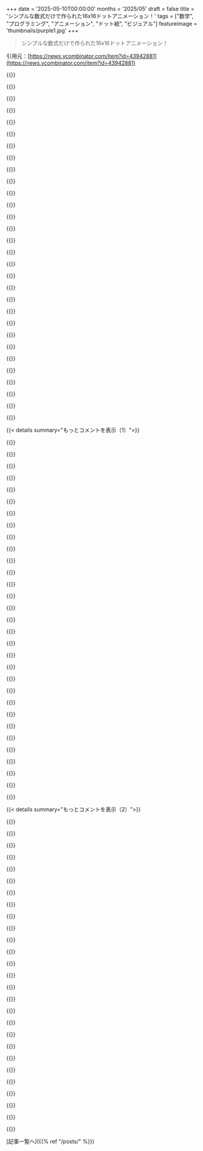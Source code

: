 +++
date = '2025-05-10T00:00:00'
months = '2025/05'
draft = false
title = 'シンプルな数式だけで作られた16x16ドットアニメーション！'
tags = ["数学", "プログラミング", "アニメーション", "ドット絵", "ビジュアル"]
featureimage = 'thumbnails/purple1.jpg'
+++

> シンプルな数式だけで作られた16x16ドットアニメーション！

引用元：[https://news.ycombinator.com/item?id=43942881](https://news.ycombinator.com/item?id=43942881)




{{<matomeQuote body="Tixy マジすごいね！俺も似たようなの作ったんだよ→ https://muffinman.io/pulsar/ LED マトリックス用にアニメーション作りたかったんだけど、Tixy が見つからなくてさ。pulsar 作ってからまた見つけたんだ。<br>他には https://sliderland.blinry.org/ ってのも似てるね。これは HTML スライダー使ってるよ。楽しいよね！" userName="stankot" createdAt="2025/05/10 15:32:42" color="#ff5c5c">}}




{{<matomeQuote body="これ見てると昔の Sony のロゴ思い出す人いない？<br>https://tixy.land/?code=y%3C7%26%26%28x%2Bsin%28y%29%3C6.4%2...<br>追記: 否定形にするともっといい感じ！" userName="montag" createdAt="2025/05/12 10:16:19" color="">}}




{{<matomeQuote body="もし dwitter まだ見たことないなら、絶対 https://www.dwitter.net 行ってみるべきだよ。" userName="leptons" createdAt="2025/05/12 08:18:04" color="">}}




{{<matomeQuote body="これすごいね。でももっといいレンダラーが必要だよ。ほとんどのアニメーションや画像がひどいモアレに悩まされてる。普通のブラウザの canvas はこういうの向きじゃないんだ。細かい線のアートにはスーパーサンプリングとか高品質なフィルタリングが必要だよ。" userName="virtualritz" createdAt="2025/05/12 09:48:21" color="">}}




{{<matomeQuote body="それは”dweets”の一部に過ぎないし、何千もの素晴らしいビジュアルはそんな問題抱えてないよ。それに、高品質な”レンダリング”は dwitter.net の本質じゃないんだ。大事なのは140文字の JavaScript で驚くべきものを作るってことだよ。" userName="leptons" createdAt="2025/05/13 16:57:46" color="#ff5733">}}




{{<matomeQuote body="俺も数年前に Tixy に出会ってすごく気に入ったから、オリジナルの作者さんに許可をもらってこれ作ったんだ → https://www.mathsuniverse.com/tixy Tixy グリッド上で解くパズルがあるんだよ。コンピュータサイエンスの学生たちに使ってるんだけど、みんなすごくハマってるよ。" userName="jakegmaths" createdAt="2025/05/10 08:09:28" color="#45d325">}}




{{<matomeQuote body="最近リリースされた Replicube ってゲーム思い出すね。あれも3Dで同じようなことやってるよ。https://store.steampowered.com/app/3401490/Replicube/" userName="oneeyedpigeon" createdAt="2025/05/10 10:53:31" color="">}}




{{<matomeQuote body="これ、教えるのにクールな方法だね！俺も最初はあの小さな関数にぶっ飛んだよ。だから calculang ってのでクローン作って実験したんだ（参照 [1]）。部分式を選んでどうなるか見れる評価機能（F9）を追加したんだけど、これがパターン理解にすごく役立ったよ（[2]の動画見て）。<br>[1] https://calculang-editables.netlify.app/tixyish<br>[2] https://www.youtube.com/watch?v=uXUd_-xrycs" userName="dndn1" createdAt="2025/05/10 10:38:00" color="#ff5c5c">}}




{{<matomeQuote body="40年以上プログラミングやってるけど、この種のことを学ぶのに今までで一番楽しい方法だって言えるよ。本当に面白い。" userName="xunil2ycom" createdAt="2025/05/13 13:02:58" color="">}}




{{<matomeQuote body="俺の5歳の子、これすごく楽しんでたんだけど、7番でつまずいちゃった！俺が構文手伝ってるけど、概念的なヒントはまだ我慢してるよ。即座に視覚的なフィードバックが得られるのがすごくいいね！" userName="PebblesRox" createdAt="2025/05/12 19:37:34" color="">}}




{{<matomeQuote body="”sin(i) * (x ＞ 7)) - (i == 5) + (i == 20) + 0.5 * (i == 32)” って puzzle 36 の答えじゃないの？" userName="frogarden" createdAt="2025/05/12 07:30:55" color="">}}




{{<matomeQuote body="面白いね。ありがとう！スマホでもうまく動くよ。スマホのキーボードがちょっと使いにくいけど動く（それはスマホの問題だね）" userName="acomjean" createdAt="2025/05/10 12:55:53" color="">}}




{{<matomeQuote body="＞ computer graphics では、原点（0, 0）は左上であって左下じゃない。うーん…" userName="chrisjj" createdAt="2025/05/10 12:54:27" color="">}}




{{<matomeQuote body="その記述の何が悪いの？ラスタディスプレイでは歴史的にも伝統的にも正しいんだよ。コンピューターで標準の Cartesian みたいな座標を使う方法があったとしてもね。" userName="LocalH" createdAt="2025/05/10 15:47:38" color="#785bff">}}




{{<matomeQuote body="ハードウェアのピクセル座標では通常左上が（0, 0）だったけど（ただし例外もたくさんあるよ、例えば mode 13h のスクロールとか）、 computer graphics 全般についての一般的な記述としては誤解を招くね。" userName="taneq" createdAt="2025/05/12 00:15:17" color="#ff5c5c">}}




{{<matomeQuote body="この記述のどこに問題があるか分からないんだよね、たぶん”通常は”っていう言葉を加えるくらいかな。”。僕の生徒たちは数学のグラフで原点が常に左下なのを知ってるだろうね。 HTML canvas とか、僕がこれまでやった他のあらゆる computer graphics の状況では、代わりに左上だったよ。" userName="jakegmaths" createdAt="2025/05/10 17:20:03" color="#38d3d3">}}




{{<matomeQuote body="” PostScript は左下原点、他のグラフィックスツールでも真ん中左や真ん中、左から1/3とか色々あるんだ。ラスタディスプレイやメモリベースのプログラムは左上をよく使うけど、それは最初にそうなったからで、直感的じゃないと思うよ。" userName="ForOldHack" createdAt="2025/05/10 17:38:39" color="#ff5733">}}




{{<matomeQuote body="左上原点は直感的じゃないってことはないよ。データは書き込まれた順に表示されるし、左上から右下に読む僕たちの習慣に合わせてディスプレイが作られたんだ。だからデータと表示の向きが同じになるのは当然。もし他の言語圏の人が最初にテキストを普及させてたら、もしかしたら違ってたかもね。" userName="Lerc" createdAt="2025/05/10 23:02:55" color="#ff33a1">}}




{{<matomeQuote body="でも、なんで BMP file format は画像を上下逆さまに保存するの？" userName="Timwi" createdAt="2025/05/11 10:32:44" color="">}}




{{<matomeQuote body="IBMのアレがMicrosoftに採用されちゃったのか．デバイスに依存しないビットマップがなんで上下逆さまなの？ Raymond Chenの記事（URL省略）によるとね…まともな1:1マッピングはWinGとかDirectXを待たなきゃダメだったと思うよ．OpenGLも古いから、同じような座標系の考え方してたんだよね．" userName="rasz" createdAt="2025/05/11 22:30:06" color="">}}




{{<matomeQuote body="＞ HTML canvasとか他のコンピューターグラフィックスの場面で私が扱ったやつだと、全部左上から始まるんだよね．OpenGLだと（真ん中，真ん中）だよ．" userName="6P58r3MXJSLi" createdAt="2025/05/13 14:57:20" color="">}}




{{<matomeQuote body="うぇーい：<br>これ見てよ（数式省略）<br>白血球の攻撃：<br>こっちも見て（数式省略）" userName="animal531" createdAt="2025/05/10 13:15:47" color="#ff5733">}}




{{<matomeQuote body="tixyにインスパイアされて、プログラマブルなブラシがあるお絵かきアプリ作ったんだ：https:／／fig.sonnet.ioだよ．時間の流れで形が変わるから，リズムに合わせて描くのが結構楽しいんだよね．どう動くかとか，どう実装したかっていうのはここ見て：https:／／untested.sonnet.io／notes／fig-tree-brushes／だよ．" userName="rpastuszak" createdAt="2025/05/10 07:23:34" color="#45d325">}}




{{<matomeQuote body="これめっちゃ好き！ ワイパーだよ．https:／／tixy.land／？code=sin%28t%29*%281%2Bx%2By%29-x" userName="Nautman" createdAt="2025/05/10 11:22:22" color="#785bff">}}




{{<matomeQuote body="要するにhttps:／／www.shadertoy.com／の初心者向けって感じだね．まさに私の得意分野、ハハ" userName="levzettelin" createdAt="2025/05/10 14:46:07" color="">}}




{{<matomeQuote body="https:／／tixy.land／？code=（数式省略） レーダーだよ" userName="Isognoviastoma" createdAt="2025/05/10 10:48:51" color="#45d325">}}




{{<matomeQuote body="さて、いくつか点滅するの追加してみよう！" userName="nomel" createdAt="2025/05/12 20:40:19" color="">}}




{{<matomeQuote body="他の作業待ってる間にいくつか落書きで作ってみたよ．創造性を刺激するのに最高の制約だね．<br>X Plus Star：<br>（数式省略）<br>Sin Sin：<br>（数式省略）<br>Traffic：<br>（数式省略）" userName="Reefersleep" createdAt="2025/05/11 21:48:53" color="#ff33a1">}}




{{<matomeQuote body="火だよ！<br>https:／／tixy.land／？code=（数式省略）" userName="progre" createdAt="2025/05/10 19:51:52" color="#ff33a1">}}




{{<matomeQuote body="5 fold starだよ！数式例はこれ見てね！<br>https:／／tixy.land／?code=sin%285*atan2%28y-7.5%2Cx-7.5%29-t%2..." userName="alexilchenko" createdAt="2025/05/10 12:22:40" color="#38d3d3">}}




{{< details summary="もっとコメントを表示（1）">}}

{{<matomeQuote body="Two snakesだよ！これも数式例のリンク貼っとくね！<br>https:／／tixy.land／?code=exp%28-%28%28x-7%29**2%29%2F12%29*si..." userName="alexilchenko" createdAt="2025/05/10 12:34:16" color="#ff5c5c">}}




{{<matomeQuote body="これも数式の例だよ！見てみて！<br>https:／／tixy.land／?code=-.5%2B%28x%5Ey%29%25%283*Math.sin%28..." userName="Jyaif" createdAt="2025/05/10 11:11:36" color="">}}




{{<matomeQuote body="独自の変なやつをtixyスタイルで表示するsuffix作れたよ！面白い挑戦だったな。<br>suffixはこれ！ 2＜02-＞P8dus:vs<br>これはね、各部分がどういう意味か説明してくれてるよ！<br>https:／／c50.fingswotidun.com／show／?code=28*ddx*%24%3Ay*%243o..." userName="Lerc" createdAt="2025/05/11 04:31:53" color="#38d3d3">}}




{{<matomeQuote body="うんうん、めっちゃおすすめだよ！" userName="jlundberg" createdAt="2025/05/10 17:44:08" color="">}}




{{<matomeQuote body="作者はMartin Kleppeだよ！Xでの名前は@aemkeiね。信じられないようなquineとか他のJSマジックで有名な人だよ。<br>サイトはこちら！<br>https:／／aem1k.com／world／<br>https:／／aem1k.com／qlock／" userName="agys" createdAt="2025/05/10 18:16:57" color="#ff5c5c">}}




{{<matomeQuote body="メリークリスマス！クリスマスのアニメーションはこれ！<br>https:／／tixy.land／?code=Math.sin%28y%2F8%2By%3C9%26%26Math.a..." userName="franze" createdAt="2025/05/11 19:33:29" color="">}}




{{<matomeQuote body="これ大好き、シンプル＆かっこいいね！数式例はこれ！<br>https:／／tixy.land／?code=(y%2Fi*y%2Fsin(x%2Bt))*max(cos(t)%2C..." userName="shakedownstreet" createdAt="2025/05/10 09:14:16" color="#ff33a1">}}




{{<matomeQuote body="過去にもコメント欄でパターンについて議論があったみたいだよ！リンク貼っとくね！<br>https:／／news.ycombinator.com／item?id=24974534" userName="asicsp" createdAt="2025/05/10 14:58:17" color="#ff33a1">}}




{{<matomeQuote body="楽しいね！https://tixy.land/?code=sin%28i%2Bt%29" userName="continuational" createdAt="2025/05/10 09:51:49" color="">}}




{{<matomeQuote body="何が起きてるか分からないけど、すごいきれいだね！https://tixy.land/?code=sin%28i*t%2F128%29" userName="_def" createdAt="2025/05/10 10:24:10" color="">}}




{{<matomeQuote body="これは少し傾いたサイン波のグラデーションを描画してるんだって（i=16y+x so atan(1/16) ≈ 3.6°）．周波数が上がると解像度の限界でエイリアシングを起こして、信号処理の基本である wagon wheel effect みたいになるみたいだよ．良い例だね！［1］ wagon-wheel effect についてはこちらを見てね！ https://en.m.wikipedia.org/wiki/Wagon-wheel_effect" userName="Sharlin" createdAt="2025/05/10 16:33:54" color="#785bff">}}




{{<matomeQuote body="こんなコードもあるよ！https://tixy.land/?code=x-y*y%2Ft%2F5’Vanishing Curve’" userName="tetris11" createdAt="2025/05/10 08:20:36" color="">}}




{{<matomeQuote body="こんなコードも試せるよ！https://tixy.land/?code=%281%2Ft%258%29+%2F+tan%28t+%2F+%28y..." userName="shirajg" createdAt="2025/05/10 22:39:44" color="">}}




{{<matomeQuote body="似たプロジェクトで、Forth がベースのものもあるみたいだよ！https://forthsalon.appspot.com/" userName="rickcarlino" createdAt="2025/05/10 18:44:16" color="">}}




{{<matomeQuote body="これすごいね．ビューソースで右にスクロールしたら分かったんだけど：最後の行は編集できてeval’dされるんだって．作者さんにお願い：改行は残しておいてほしいな．" userName="fulafel" createdAt="2025/05/10 08:31:01" color="#785bff">}}




{{<matomeQuote body="＞最後の行は編集できてeval’dされるんだね．そうだね．<br>https://tixy.land/?code=alert（”foo”）" userName="Jyaif" createdAt="2025/05/10 12:30:11" color="">}}




{{<matomeQuote body="良くないのは入力値をサニタイズしてないことだよ．" userName="noman-land" createdAt="2025/05/10 20:08:35" color="">}}




{{<matomeQuote body="うわー、色で分かったつもりだったけど、URLのはちょっと違うんだね。でも、この式をコピペすればPokeballになるよ。あれ、長さが決まってないんだね、だから<br>https://tixy.land/?code=%281-sqrt%28pow%287.5-x%2C2%29%2Bpow..." userName="BearOso" createdAt="2025/05/12 20:00:15" color="#38d3d3">}}




{{<matomeQuote body="真ん中から波が広がるやつだよ：https://tixy.land/?code=Math.sin%28-2*t%2B0.045*%28x-7.5%29*..." userName="mckeed" createdAt="2025/05/10 12:55:27" color="#ff33a1">}}




{{<matomeQuote body="へー、すごいね！スピナーみたいにも使えそうだね。<br>どうやってこの「魔法の数字」を思いついたの？" userName="flockonus" createdAt="2025/05/10 21:24:58" color="">}}




{{<matomeQuote body="こういう技は、90年代のNoah Spurrierのacidwarp.exeっていうVGAデモで初めて知ったんだ。今、誰が最初にこの三角関数を使ったピクセル描画の技を発表したのかなって思ってるんだよね。HAKMEMのmunching squaresと80年代のdemosceneの間くらいかな？" userName="relaxing" createdAt="2025/05/10 16:04:21" color="">}}




{{<matomeQuote body="なかなかサイケだね<br>https://tixy.land/?code=Math.cos%28y%2F8%2Bsqrt%282*t*i%2Bx%..." userName="fittingopposite" createdAt="2025/05/10 19:55:09" color="#ff33a1">}}




{{<matomeQuote body="めっちゃ楽しいね！こういうミニマルなサンドボックス的なアイデア、大好きだなあ。" userName="etler" createdAt="2025/05/15 17:39:40" color="">}}




{{<matomeQuote body="それ、最高だね！これ、リビングにあったらいいなあ。ただの画面じゃなくて、もっと色々できたら特にね。例えば、256個の画面を並べたグリッドとか？それか、膨らむ風船とか？もっと簡単に作れるもの？単純にオンオフするだけの大きなピクセルとかでもいいかも？" userName="nopakos" createdAt="2025/05/10 12:45:26" color="">}}




{{<matomeQuote body="これ見てみて：https://tixy.land/?code=sin%280.2*x*t%29+-+cos%280.2*y*t%29" userName="flufluflufluffy" createdAt="2025/05/10 16:39:23" color="#ff5c5c">}}




{{<matomeQuote body="関連情報だよ：<br>Tixy.land - https://news.ycombinator.com/item?id=36646163 - July 2023 （コメント２件）<br>Minimal 16x16 Dots Coding Environment - https://news.ycombinator.com/item?id=24974534 - Nov 2020 （コメント37件）" userName="dang" createdAt="2025/05/11 19:02:57" color="#45d325">}}




{{<matomeQuote body="これ、僕が作ったやつ、気に入ってるんだ：https://tixy.land/?code=sin%28t*x%29%2Bi%2F256" userName="Tepix" createdAt="2025/05/10 12:59:01" color="#785bff">}}




{{<matomeQuote body="ChatGPTがいくつか良いアイデア出してくれたんだって、例えばこれ見てよ https://tixy.land/?code=Math.sin%28t+%2B+Math.atan2%28y+-+7...." userName="KingOfCoders" createdAt="2025/05/12 04:49:09" color="#45d325">}}




{{<matomeQuote body="定番のやつね： sin(x/2+t)+cos(y/2+sin(t))" userName="antirez" createdAt="2025/05/10 08:22:02" color="">}}




{{<matomeQuote body="めんどくさがりの君のためにリンクだよ： https://tixy.land/?code=sin%28x%2F2%2Bt%29%2Bcos%28y%2F2%2Bs..." userName="gus_massa" createdAt="2025/05/10 15:06:26" color="#ff33a1">}}

{{</details>}}




{{< details summary="もっとコメントを表示（2）">}}

{{<matomeQuote body="あれは月じゃないぞ！ https://tixy.land/?code=%28%28d%3D36-%28x-%3D7%29**2-%28y-%3..." userName="alexilchenko" createdAt="2025/05/10 12:30:15" color="#ff5c5c">}}




{{<matomeQuote body="これ見て https://tixy.land/?code=%28%28x%2Bt%29%5E%28t%7Cy*t%29%29%25... あとストロボ点滅注意ね，特に20秒後からやばいよ．" userName="dave1010uk" createdAt="2025/05/10 20:53:47" color="#45d325">}}




{{<matomeQuote body="赤信号だよ https://tixy.land/?code=%28floor%28t%29%252%29%3F0%3A-cos%28..." userName="gus_massa" createdAt="2025/05/10 15:25:08" color="#785bff">}}




{{<matomeQuote body="うわーこれすごいよくできてるね！デフォルト設定が全部秀逸で，シンプルな入力でめっちゃきれいな結果が出るようになってるんだ．結果の値の解釈とか，tのスケールとか，色とか，何もかも完璧にするのって全然簡単じゃないのに！脱帽だよ" userName="skrebbel" createdAt="2025/05/10 20:28:46" color="">}}




{{<matomeQuote body="動いてて，どんどん広がる円：<br>https://tixy.land/?code=%28x-10*t%2521%29**2%2B%28y-10*t%252..." userName="jagraff" createdAt="2025/05/10 22:03:17" color="#45d325">}}




{{<matomeQuote body="楽しいね！はい，ハートだよ： https://tixy.land/?code=hypot%28x-7%2Cy%2Babs%28x-7%29-9%29-..." userName="ubitaco" createdAt="2025/05/10 15:43:42" color="#785bff">}}




{{<matomeQuote body="脈打つハート： https://tixy.land/?code=%28x%2F7.5-1%29**2%2B%28y%2F7.5-1%29..." userName="siev" createdAt="2025/05/10 14:14:13" color="#ff5c5c">}}




{{<matomeQuote body="すごい動きだよこれ！見てみて： https://tixy.land/?code=Math.sin%28y%2Bi%2Ft%29%2BMath.cos%2..." userName="rubitxxx" createdAt="2025/05/10 13:21:08" color="#ff5c5c">}}




{{<matomeQuote body="伸び縮みするカーテンっぽいね：(sin(t) * sin(t) + 0.2) * (sin(y / (cos(t) * cos(t) + 0.7)) + sin(x))" userName="kazinator" createdAt="2025/05/10 19:25:56" color="#45d325">}}




{{<matomeQuote body="カチカチするやつ： https://tixy.land/?code=%28sin%28t%29+*+sin%28t%29+%2B+0.2%2..." userName="gus_massa" createdAt="2025/05/11 20:55:15" color="#ff5c5c">}}




{{<matomeQuote body="これ好きなら、LEDキューブの3Dアニメーションも見てみて。これだよ： https://m.youtube.com/watch?v=odFljHeCNaY" userName="MeteorMarc" createdAt="2025/05/10 16:22:19" color="">}}




{{<matomeQuote body="スパイラルだよ： https://tixy.land/?code=hypot%28x-%3D7%2Cy-%3D7%29%2Batan2%2..." userName="alexilchenko" createdAt="2025/05/10 12:08:55" color="#45d325">}}




{{<matomeQuote body="これも見てみて： https://tixy.land/?code=sin%28t*sin%28t%29%2F9-x%29*sin%28t-..." userName="rel_ic" createdAt="2025/05/10 15:30:17" color="#ff5c5c">}}




{{<matomeQuote body="これが初めて出た時、The White Stripesの”Fell In Love With A Girl”っていうMVにオマージュを捧げたやつを作ったんだ。これだよ： https://tixy.land/?code=floor(t%256)%20%3D%3D%3D%200%20%3F%0..." userName="tjwds" createdAt="2025/05/10 12:11:32" color="#ff5c5c">}}




{{<matomeQuote body="あとこれも： https://ptol.github.io/hexyzland/" userName="lsdkfjlkasfj" createdAt="2025/05/11 04:00:56" color="#ff5733">}}




{{<matomeQuote body="ウェブサイトもここで三角関数とかに詳しい人たちもすごいなあって感心したよ。" userName="dr_kiszonka" createdAt="2025/05/13 07:12:23" color="">}}




{{<matomeQuote body="このドットで手動でアニメーションさせて、数式では表現できないパターンとかアニメーションってあるのかな？" userName="ninetyninenine" createdAt="2025/05/10 14:51:36" color="">}}




{{<matomeQuote body="アニメーションが時間的に有限で、時間ステップやサンプル点も有限なら、無理だと思うな。十分な次元があれば、どんな点の集まりにもポリゴンを当てはめられるからね。" userName="echoangle" createdAt="2025/05/11 23:00:25" color="">}}




{{<matomeQuote body="これ、ロード画面のアニメーションとして考えてるんだ。いろんな関数を使えば、ユーザーも楽しめるんじゃないかな。" userName="tgv" createdAt="2025/05/10 10:38:19" color="">}}




{{<matomeQuote body="tixyのQR codeで、自分自身へのリンクを含むものって作れるのかな？" userName="xuhu" createdAt="2025/05/11 20:47:47" color="#38d3d3">}}




{{<matomeQuote body="なんで ”=＞” が逆方向を向いてるんだろう？" userName="ur-whale" createdAt="2025/05/12 07:59:49" color="">}}




{{<matomeQuote body="＞ // hit ”enter” to save in URL<br>って書いてあるけど、スマホのAndroid Chromeにはエンターキーがないんだよね。" userName="chrisjj" createdAt="2025/05/10 12:53:11" color="">}}




{{<matomeQuote body="そのメッセージをタップすれば、スマホのキーボードのエンターキーが効くよ。" userName="dtagames" createdAt="2025/05/10 13:16:10" color="#ff5c5c">}}




{{<matomeQuote body="これを物理的に、iris diaphragmsの配列として実装したらクールだろうね。" userName="GenshoTikamura" createdAt="2025/05/10 10:19:07" color="">}}




{{<matomeQuote body="iって x + 16*y じゃなかったっけ？ なんでそれが必要なの？" userName="yusina" createdAt="2025/05/11 06:22:02" color="#ff33a1">}}




{{<matomeQuote body="コードをもっとキレイにするためじゃないかな、たぶん。" userName="stefanfisk" createdAt="2025/05/11 15:59:59" color="#785bff">}}

{{</details>}}



[記事一覧へ]({{% ref "/posts/" %}})
